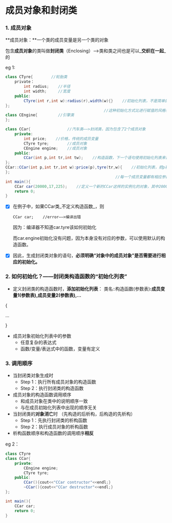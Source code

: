 # 成员对象和封闭类

### 1. 成员对象

**成员对象：**一个类的成员变量是另一个类的对象

包含**成员对象**的类叫做**封闭类**（Enclosing）——&gt;类和类之间也是可以_**交织在一起**_的

eg 1:

```java
class CTyre{        //轮胎类
    private：
        int radius;    //半径
        int width;     //宽度
    public:
        CTyre(int r,int w):radius(r),width(w){}    //初始化列表，不是简单的“radius=r,width=w”这样的赋值语句进行初始化
}; 
                                           //这种初始化方式比进行赋值的风格看起来更好一些
class CEngine{         //引擎类
};

class CCar{                //汽车类——>封闭类，因为包含了2个成员对象
    private:
        int price;    //价格，传统的成员变量
        CTyre tyre;        //成员对象
        CEngine engine;    //成员对象
    public:
        CCar(int p,int tr,int tw);    //构造函数，下一个语句使用初始化列表来初始化CCar这个构造函数
};
CCar::CCar(int p,int tr,int w):price(p),tyre(tr,w){    //初始化列表，把p初始化给price，tr和w初始化给tyre，使得CCar里的
};  
                                                //每一个成员变量都有相应参数的一个初始化
int main(){
    CCar car(20000,17,225);    //定义一个新的CCar这样的实例化的对象，其中20000初始化为price，17初始化为半径，255初始化为宽度
    return 0;
}
```

* [x] 在例子中，如果CCar类_不定义构造函数_，则

  ```
  CCar car;    //error——>编译出错
  ```

  因为：编译器不知道car.tyre该如何初始化

  而car.engine初始化没有问题，因为本身没有对应的参数，可以使用默认的构造函数。

* [x] 因此，生成封闭类对象的语句，**必须明确“对象中的成员对象”是否需要进行相应的初始化。**

### 2. 如何初始化？——封闭类构造函数的“初始化列表”

* 定义封闭类的构造函数时，**添加初始化列表**：
  类名::构造函数\(参数表\)**:成员变量1\(参数表\),成员变量2\(参数表\),...**

{

...

}

* 成员对象初始化列表中的参数
  * 任意复杂的表达式
  * 函数/变量/表达式中的函数，变量有定义

### 3. 调用顺序

* 当封闭类对象生成时
  * Step 1：执行所有成员对象的构造函数
  * Step 2：执行封闭类的构造函数
* 成员对象的构造函数调用顺序
  * 和成员对象在类中的说明顺序一致
  * 与在成员初始化列表中出现的顺序无关
* 当封闭类的**对象消亡**时  （先构造的后析构，后构造的先析构）
  * Step 1：先执行封闭类的析构函数
  * Step 2：执行成员对象的析构函数
* 析构函数顺序和构造函数的调用顺序**相反**

eg 2：

```java
class CTyre
class CCar{
    private:
        CEngine engine;
        CTyre tyre;
    public:
        CCar(){cout<<"CCar contructor"<<endl;}
        ~CCar(){cout<<"CCar destructor"<<endl;}        
};

int main(){
    CCar car;
    return 0;
}
```



